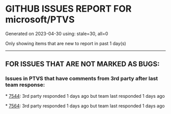
# GITHUB ISSUES REPORT FOR microsoft/PTVS


Generated on 2023-04-30 using: stale=30, all=0


Only showing items that are new to report in past 1 day(s)


---

## FOR ISSUES THAT ARE NOT MARKED AS BUGS:


### Issues in PTVS that have comments from 3rd party after last team response:


\* [7544](https://github.com/microsoft/PTVS/issues/7544 "Python editor text-color in VS2022"): 3rd party responded 1 days ago but team last responded 1 days ago

\* [7564](https://github.com/microsoft/PTVS/issues/7564 "The ability to deploy a Linux from a Visual Studio Project "): 3rd party responded 1 days ago but team last responded 1 days ago
